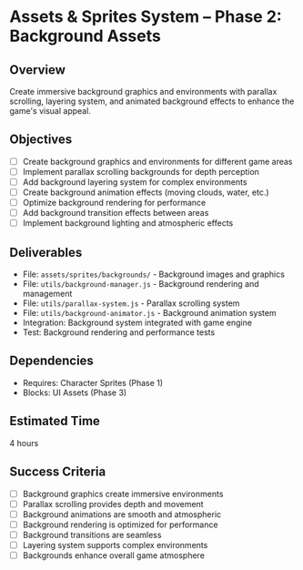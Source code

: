 # Assets & Sprites System – Phase 2: Background Assets

## Overview
Create immersive background graphics and environments with parallax scrolling, layering system, and animated background effects to enhance the game's visual appeal.

## Objectives
- [ ] Create background graphics and environments for different game areas
- [ ] Implement parallax scrolling backgrounds for depth perception
- [ ] Add background layering system for complex environments
- [ ] Create background animation effects (moving clouds, water, etc.)
- [ ] Optimize background rendering for performance
- [ ] Add background transition effects between areas
- [ ] Implement background lighting and atmospheric effects

## Deliverables
- File: `assets/sprites/backgrounds/` - Background images and graphics
- File: `utils/background-manager.js` - Background rendering and management
- File: `utils/parallax-system.js` - Parallax scrolling system
- File: `utils/background-animator.js` - Background animation system
- Integration: Background system integrated with game engine
- Test: Background rendering and performance tests

## Dependencies
- Requires: Character Sprites (Phase 1)
- Blocks: UI Assets (Phase 3)

## Estimated Time
4 hours

## Success Criteria
- [ ] Background graphics create immersive environments
- [ ] Parallax scrolling provides depth and movement
- [ ] Background animations are smooth and atmospheric
- [ ] Background rendering is optimized for performance
- [ ] Background transitions are seamless
- [ ] Layering system supports complex environments
- [ ] Backgrounds enhance overall game atmosphere 